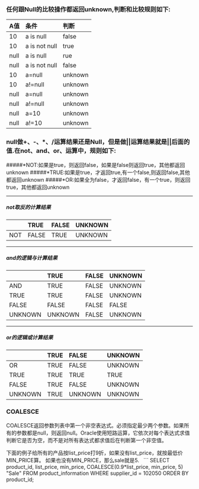 ### 任何跟Null的比较操作都返回unknown,判断和比较规则如下:
|A值|条件|判断|
|:-----|:-----|:-----|
|10|a is null|false|
|10|a is not  null|true|
|null|a is null|rue
|null|a is not  null|false|
|10|a=null|unknown|
|10|a!=null|unknown|
|null|a=null|unknown|
|null|a!=null|unknown|
|null|a=10|unknown|
|null|a!=10|unknown|

### null做+、-、*、/运算结果还是Null，但是做||运算结果就是||后面的值.在not、and、or、运算中，规则如下:
#####*NOT:如果是true，则返回false，如果是false则返回true，其他都返回unknown
#####*TRUE:如果是true，才返回true,有一个false,则返回false,其他都返回unknown
#####*OR:如果全为false，才返回false，有一个true，则返回true，其他都返回unknown
***
##### not取反的计算结果
||TRUE|FALSE|UNKNOWN|
|:-----|:-----|:-----|-----|
|NOT|FALSE|TRUE|UNKNOWN|
***
##### and的逻辑与计算结果
||TRUE|FALSE|UNKNOWN|
|:-----|:-----|:-----|-----|
|AND|TRUE|FALSE|UNKNOWN|
|TRUE|TRUE|FALSE|UNKNOWN|
|FALSE|FALSE|FALSE|FALSE|
|UNKNOWN|UNKNOWN|FALSE|UNKNOWN|
***
##### or的逻辑或计算结果
||TRUE|FALSE|UNKNOWN|
|:-----|:-----|:-----|-----|
|OR|TRUE|FALSE|UNKNOWN|
|TRUE|TRUE|TRUE|TRUE|
|FALSE|TRUE|FALSE|UNKNOWN|
|UNKNOWN|TRUE|UNKNOWN|UNKNOWN|


 ### COALESCE
 COALESCE返回参数列表中第一个非空表达式。必须指定最少两个参数。如果所有的参数都是null，则返回null。Oracle使用短路运算，它依次对每个表达式求值判断它是否为空，而不是对所有表达式都求值后在判断第一个非空值。
 
 
 下面的例子给所有的产品按list_price打9折，如果没有list_price，就按最低价MIN_PRICE算。 如果也没有MIN_PRICE，那么sale就是5. 
  ```
 SELECT product_id, list_price, min_price,
       COALESCE(0.9*list_price, min_price, 5) "Sale"
  FROM product_information
  WHERE supplier_id = 102050
  ORDER BY product_id;
  ```
 
 
 
